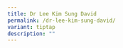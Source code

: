 ```yaml
---
title: Dr Lee Kim Sung David
permalink: /dr-lee-kim-sung-david/
variant: tiptap
description: ""
---
```

